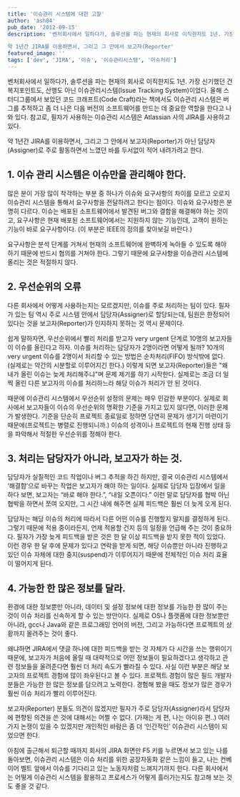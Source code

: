 ```yaml
---
title: '이슈관리 시스템에 대한 고찰'
author: 'ash84'
pub_date: '2012-09-15'
description: '벤처회사에서 일하다가, 솔루션을 파는 현재의 회사로 이직한지도 1년. 가장 신기했던 건 복지포인트도, 산행도 아닌 이슈관리시스템(Issue Tracking System)이었다. 올해 스터디그룹에서 보았던 코드 크래프트(Code Craft)라는 책에서도 이슈관리 시스템은 버그를 추적하고 좀 더 나은 다음 버전의 소프트웨어를 만드는 데 중요한 역할을 한다고 나와 있다. 참고로, 필자가 사용하는 이슈관리 시스템은 Atlassian 사의 JIRA를 사용하고 있다.

약 1년간 JIRA를 이용하면서, 그리고 그 안에서 보고자(Reporter'
featured_image: ''
tags: ['dev', 'JIRA', '이슈', '이슈관리시스템', '이슈처리']
---
```


벤처회사에서 일하다가, 솔루션을 파는 현재의 회사로 이직한지도 1년. 가장 신기했던 건 복지포인트도, 산행도 아닌 이슈관리시스템(Issue Tracking System)이었다. 올해 스터디그룹에서 보았던 코드 크래프트(Code Craft)라는 책에서도 이슈관리 시스템은 버그를 추적하고 좀 더 나은 다음 버전의 소프트웨어를 만드는 데 중요한 역할을 한다고 나와 있다. 참고로, 필자가 사용하는 이슈관리 시스템은 Atlassian 사의 JIRA를 사용하고 있다.

약 1년간 JIRA를 이용하면서, 그리고 그 안에서 보고자(Reporter)가 아닌 담당자(Assigner)로 주로 활동하면서 느꼈던 바를 두서없이 적어 내려가려고 한다.

## 1. 이슈 관리 시스템은 이슈만을 관리해야 한다.

많은 분이 가장 많이 착각하는 부분 중 하나가 이슈와 요구사항의 차이를 모르고 오로지 이슈관리 시스템을 통해서 요구사항을 전달하려고 한다는 점이다. 이슈와 요구사항은 분명히 다르다. 이슈는 배포된 소프트웨어에서 발견된 버그와 결함을 해결해야 하는 것이고, 요구사항은 현재 배포된 소프트웨어에서는 지원하지 않는 기능인데, 고객이 원하는 기능이 바로 요구사항이다. (이 부분은 IEEE의 정의를 찾아보길 바란다.)

요구사항은 분석 단계를 거쳐서 현재의 소프트웨어에 완벽하게 녹아들 수 있도록 해야 하기 때문에 반드시 협의를 거쳐야 한다. 그렇기 때문에 요구사항을 이슈관리 시스템에 올리는 것은 적절하지 않다.

## 2. 우선순위의 오류

다른 회사에서 어떻게 사용하는지는 모르겠지만, 이슈를 주로 처리하는 팀이 있다. 필자가 있는 팀 역시 주로 시스템 안에서 담당자(Assigner)로 할당되는데, 팀원은 한정되어 있다는 것을 보고자(Reporter)가 인지하지 못하는 것 역시 문제이다.

쉽게 말하자면, 우선순위에서 빨리 처리를 받고자 very urgent 단계로 10명의 보고자들이 이슈를 올린다고 하자. 이슈를 처리하는 담당자가 2명이라면 어떻게 될까? 10개의 very urgent 이슈를 2명이서 처리할 수 있는 방법은 순차처리(FIFO) 방식밖에 없다. (실제로는 약간의 시분할로 이루어지긴 한다.) 이렇게 되면 보고자(Reporter)들은 "왜 내가 올린 이슈는 늦게 처리해주냐"며 문제 제기를 하기 시작한다. 실제로는 조금 더 일찍 올린 다른 보고자의 이슈를 처리하느라 해당 이슈가 처리가 안 된 것이다.

때문에 이슈관리 시스템에서 우선순위 설정의 문제는 매우 민감한 부분이다. 실제로 회사에서 보고자들이 이슈의 우선순위의 명확한 기준을 가지고 있지 않다면, 이러한 문제가 발생한다. 기준을 단순히 프로젝트 종료일로 정하면 당연히 문제가 생기기 마련이기 때문에(프로젝트는 병렬로 진행되니까.) 이슈의 성격이나 프로젝트의 현재 진행 상태 등을 파악해서 적절한 우선순위를 정해야 한다.

## 3. 처리는 담당자가 아니라, 보고자가 하는 것.

담당자가 실질적인 코드 작업이나 버그 추적을 하긴 하지만, 결국 이슈관리 시스템에서 ‘해결함’으로 바꾸는 작업은 보고자가 해야 하는 일이다. 실제로 담당자 입장에서 일을 하다 보면, 보고자는 “바로 해야 한다.”, “내일 오픈이다.” 이런 말로 담당자를 협박 아닌 협박을 하면서 쪼여 오지만, 그 시간 내에 해주면 실제 피드백은 훨씬 더 늦게 오게 된다.

담당자는 해당 이슈의 처리에 따라서 다른 어떤 이슈를 진행할지 말지를 결정하게 된다. 그렇기 때문에 적용 중이라든지, 언제 적용할 건지 등의 일정을 언급해 주는 것이 중요하다. 필자가 가장 늦게 피드백을 받은 것은 한 달 이상 피드백을 받지 못한 적이 있었다. 이런 경우 한 달 후에 문제가 있다고 연락을 받게 되면, 해당 이슈뿐만 아니라 진행하고 있던 이슈 자체에 대한 중지(suspend)가 이루어지기 때문에 전체적인 이슈 처리 효율이 떨어지게 된다.

## 4. 가능한 한 많은 정보를 달라.

환경에 대한 정보뿐만 아니라, 데이터 및 설정 정보에 대한 정보를 가능한 한 많이 주는 것이 이슈 처리를 신속하게 할 수 있는 방안이다. 실제로 OS나 플랫폼에 대한 정보뿐만 아니라, gcc나 Java와 같은 프로그래밍 언어의 버전, 그리고 가능하다면 프로젝트의 상황까지 올려주는 것이 좋다.

왜냐하면 JIRA에서 댓글 하나에 대한 피드백을 받는 것 자체가 다 시간을 쓰는 행위이기 때문에, 보고자가 처음에 올릴 때 대략적으로 어떤 정보들이 필요하겠다고 생각하고 관련 정보들을 올려준다면 훨씬 더 처리 속도가 빨라질 수 있다. 사실 이런 부분은 해당 보고자의 프로젝트 경험에 많이 좌우된다고 볼 수 있다. 프로젝트 경험이 많은 필드 개발자분들은 가능한 한 많은 정보를 담으려고 노력한다. 경험해 봤을 때도 정보가 많은 경우가 훨씬 이슈 처리가 빨리 이루어진다.

보고자(Reporter) 분들도 의견이 많겠지만 필자가 주로 담당자(Assigner)라서 담당자에 편향된 의견을 쓴 것에 대해서는 어쩔 수 없다. (가재는 게 편, 나는 아이유 편..) 여러 가지 논쟁이 있을 수 있겠지만 개인적인 바람은 좀 더 ‘인간적인’ 이슈관리 시스템이 되었으면 한다.

아침에 출근해서 퇴근할 때까지 회사의 JIRA 화면만 F5 키를 누르면서 보고 있는 나를 돌아보면, 이슈관리 시스템은 이슈 처리를 위한 공장자동화 같은 느낌이 들고, 나는 컨베이어 벨트 앞에서 이슈를 기다리고 있는 노동자처럼 느껴지기까지 한다. 다른 회사에서는 어떻게 이슈관리 시스템을 활용하고 프로세스가 어떻게 흘러가는지도 참고해 보는 것도 좋을 것 같다.


